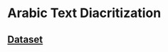 # Arabic Text Diacritization

## [Dataset](https://github.com/NinaM31/Arabic-Text-Diacritization/tree/master/Dataset)

